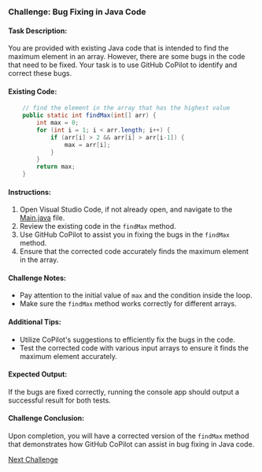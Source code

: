 ### Challenge: Bug Fixing in Java Code

#### Task Description:
You are provided with existing Java code that is intended to find the maximum element in an array. However, there are some bugs in the code that need to be fixed. Your task is to use GitHub CoPilot to identify and correct these bugs.

#### Existing Code:
```java
    // find the element in the array that has the highest value
    public static int findMax(int[] arr) {
        int max = 0;
        for (int i = 1; i < arr.length; i++) {
            if (arr[i] > 2 && arr[i] > arr[i-1]) {
                max = arr[i];
            }
        }
        return max;
    }
```

#### Instructions:
1. Open Visual Studio Code, if not already open, and navigate to the [Main.java](MaxElementFinder\src\Main.java) file.
2. Review the existing code in the `findMax` method.
3. Use GitHub CoPilot to assist you in fixing the bugs in the `findMax` method.
4. Ensure that the corrected code accurately finds the maximum element in the array.

#### Challenge Notes:
- Pay attention to the initial value of `max` and the condition inside the loop.
- Make sure the `findMax` method works correctly for different arrays.

#### Additional Tips:
- Utilize CoPilot's suggestions to efficiently fix the bugs in the code.
- Test the corrected code with various input arrays to ensure it finds the maximum element accurately.

#### Expected Output:
If the bugs are fixed correctly, running the console app should output a successful result for both tests.

#### Challenge Conclusion:
Upon completion, you will have a corrected version of the `findMax` method that demonstrates how GitHub CoPilot can assist in bug fixing in Java code.

[Next Challenge](../07%20-%20Adding%20New%20Features%20-%20Python/README.md)
